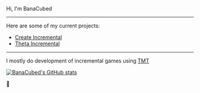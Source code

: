 Hi, I'm BanaCubed
* * *
Here are some of my current projects:
- [Create Incremental](https://github.com/BanaCubed/Create-Incremental)
- [Theta Incremental](https://github.com/BanaCubed/Theta-Incremental)
* * *
I mostly do development of incremental games using [TMT](https://github.com/Acamaeda/The-Modding-Tree)

[![BanaCubed's GitHub stats](https://github-readme-stats.vercel.app/api?username=BanaCubed&theme=algolia&show_icons=true&show=reviews,prs_merged)](https://github.com/anuraghazra/github-readme-stats)



🐄

<!---
BanaCubed/BanaCubed is a ✨ special ✨ repository because its `README.md` (this file) appears on your GitHub profile.
You can click the Preview link to take a look at your changes.
--->
